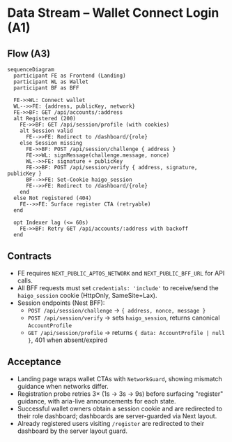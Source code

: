# Data Stream – Wallet Connect Login (A1)

## Flow (A3)

```mermaid
sequenceDiagram
  participant FE as Frontend (Landing)
  participant WL as Wallet
  participant BF as BFF

  FE->>WL: Connect wallet
  WL-->>FE: {address, publicKey, network}
  FE->>BF: GET /api/accounts/:address
  alt Registered (200)
    FE->>BF: GET /api/session/profile (with cookies)
    alt Session valid
      FE-->>FE: Redirect to /dashboard/{role}
    else Session missing
      FE->>BF: POST /api/session/challenge { address }
      FE->>WL: signMessage(challenge.message, nonce)
      WL-->>FE: signature + publicKey
      FE->>BF: POST /api/session/verify { address, signature, publicKey }
      BF-->>FE: Set-Cookie haigo_session
      FE-->>FE: Redirect to /dashboard/{role}
    end
  else Not registered (404)
    FE-->>FE: Surface register CTA (retryable)
  end

  opt Indexer lag (<= 60s)
    FE->>BF: Retry GET /api/accounts/:address with backoff
  end
```

## Contracts
- FE requires `NEXT_PUBLIC_APTOS_NETWORK` and `NEXT_PUBLIC_BFF_URL` for API calls.
- All BFF requests must set `credentials: 'include'` to receive/send the `haigo_session` cookie (HttpOnly, SameSite=Lax).
- Session endpoints (Nest BFF):
  - `POST /api/session/challenge` → `{ address, nonce, message }`
  - `POST /api/session/verify` → sets `haigo_session`, returns canonical `AccountProfile`
  - `GET /api/session/profile` → returns `{ data: AccountProfile | null }`, 401 when absent/expired

## Acceptance
- Landing page wraps wallet CTAs with `NetworkGuard`, showing mismatch guidance when networks differ.
- Registration probe retries 3× (1s → 3s → 9s) before surfacing "register" guidance, with aria-live announcements for each state.
- Successful wallet owners obtain a session cookie and are redirected to their role dashboard; dashboards are server-guarded via Next layout.
- Already registered users visiting `/register` are redirected to their dashboard by the server layout guard.
